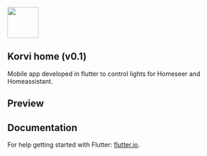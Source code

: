 <br/>
<img src="https://flutter.io/images/flutter-mark-square-100.png" width="70">
<br/>

## Korvi home (v0.1)

Mobile app developed in flutter to control lights for Homeseer and Homeassistant.

## Preview


## Documentation

For help getting started with Flutter: [flutter.io](http://flutter.io/).